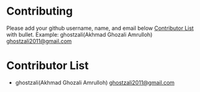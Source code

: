 # Contributing

Please add your github username, name, and email below [Contributor List](#contributor-list) with bullet.
Example: ghostzali(Akhmad Ghozali Amrulloh) ghostzali2011@gmail.com



# Contributor List

- ghostzali(Akhmad Ghozali Amrulloh) ghostzali2011@gmail.com
